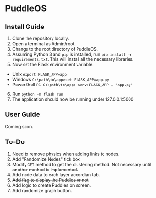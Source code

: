 # PuddleOS
## Install Guide
1. Clone the repository locally.
2. Open a terminal as Admin/root.
3. Change to the root directory of PuddleOS.
4. Assuming Python 3 and `pip` is installed, run `pip install -r requirements.txt`. 
   This will install all the necessary libraries.
5. Now set the Flask environment variable. 
- Unix
`export FLASK_APP=app`
- Windows
`C:\path\to\app>set FLASK_APP=app.py`
- PowerShell
`PS C:\path\to\app> $env:FLASK_APP = "app.py"`
6. Run `python -m flask run`
7. The application should now be running under 127.0.0.1:5000

## User Guide
Coming soon.

## To-Do
1. Need to remove physics when adding links to nodes.
2. Add "Randomize Nodes" tick box
3. Modify `GET` method to get the clustering method. Not necessary until another method is implemented.
4. Add node data to each layer accordian tab.
5. ~~Add flag to display the Puddles or not~~
6. Add logic to create Puddles on screen.
7. Add randomize graph button.